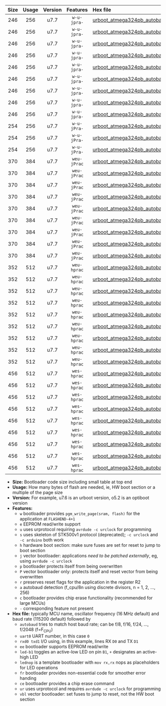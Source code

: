 |Size|Usage|Version|Features|Hex file|
|:-:|:-:|:-:|:-:|:--|
|246|256|u7.7|`w-u-jpra-`|[urboot_atmega324pb_autobaud_uart0_rxd0_txd1_led+b0_ur_vbl.hex](https://raw.githubusercontent.com/stefanrueger/urboot.hex/main/mcus/atmega324pb/autobaud/urboot_atmega324pb_autobaud_uart0_rxd0_txd1_led+b0_ur_vbl.hex)|
|246|256|u7.7|`w-u-jpra-`|[urboot_atmega324pb_autobaud_uart0_rxd0_txd1_led+b7_ur_vbl.hex](https://raw.githubusercontent.com/stefanrueger/urboot.hex/main/mcus/atmega324pb/autobaud/urboot_atmega324pb_autobaud_uart0_rxd0_txd1_led+b7_ur_vbl.hex)|
|246|256|u7.7|`w-u-jpra-`|[urboot_atmega324pb_autobaud_uart0_rxd0_txd1_lednop_ur_vbl.hex](https://raw.githubusercontent.com/stefanrueger/urboot.hex/main/mcus/atmega324pb/autobaud/urboot_atmega324pb_autobaud_uart0_rxd0_txd1_lednop_ur_vbl.hex)|
|246|256|u7.7|`w-u-jpra-`|[urboot_atmega324pb_autobaud_uart1_rxd2_txd3_led+b0_ur_vbl.hex](https://raw.githubusercontent.com/stefanrueger/urboot.hex/main/mcus/atmega324pb/autobaud/urboot_atmega324pb_autobaud_uart1_rxd2_txd3_led+b0_ur_vbl.hex)|
|246|256|u7.7|`w-u-jpra-`|[urboot_atmega324pb_autobaud_uart1_rxd2_txd3_led+b7_ur_vbl.hex](https://raw.githubusercontent.com/stefanrueger/urboot.hex/main/mcus/atmega324pb/autobaud/urboot_atmega324pb_autobaud_uart1_rxd2_txd3_led+b7_ur_vbl.hex)|
|246|256|u7.7|`w-u-jpra-`|[urboot_atmega324pb_autobaud_uart1_rxd2_txd3_lednop_ur_vbl.hex](https://raw.githubusercontent.com/stefanrueger/urboot.hex/main/mcus/atmega324pb/autobaud/urboot_atmega324pb_autobaud_uart1_rxd2_txd3_lednop_ur_vbl.hex)|
|246|256|u7.7|`w-u-jpra-`|[urboot_atmega324pb_autobaud_uart2_rxe2_txe3_led+b0_ur_vbl.hex](https://raw.githubusercontent.com/stefanrueger/urboot.hex/main/mcus/atmega324pb/autobaud/urboot_atmega324pb_autobaud_uart2_rxe2_txe3_led+b0_ur_vbl.hex)|
|246|256|u7.7|`w-u-jpra-`|[urboot_atmega324pb_autobaud_uart2_rxe2_txe3_led+b7_ur_vbl.hex](https://raw.githubusercontent.com/stefanrueger/urboot.hex/main/mcus/atmega324pb/autobaud/urboot_atmega324pb_autobaud_uart2_rxe2_txe3_led+b7_ur_vbl.hex)|
|246|256|u7.7|`w-u-jpra-`|[urboot_atmega324pb_autobaud_uart2_rxe2_txe3_lednop_ur_vbl.hex](https://raw.githubusercontent.com/stefanrueger/urboot.hex/main/mcus/atmega324pb/autobaud/urboot_atmega324pb_autobaud_uart2_rxe2_txe3_lednop_ur_vbl.hex)|
|254|256|u7.7|`w-u-jPra-`|[urboot_atmega324pb_autobaud_uart0_rxd0_txd1_ur_vbl.hex](https://raw.githubusercontent.com/stefanrueger/urboot.hex/main/mcus/atmega324pb/autobaud/urboot_atmega324pb_autobaud_uart0_rxd0_txd1_ur_vbl.hex)|
|254|256|u7.7|`w-u-jPra-`|[urboot_atmega324pb_autobaud_uart1_rxd2_txd3_ur_vbl.hex](https://raw.githubusercontent.com/stefanrueger/urboot.hex/main/mcus/atmega324pb/autobaud/urboot_atmega324pb_autobaud_uart1_rxd2_txd3_ur_vbl.hex)|
|254|256|u7.7|`w-u-jPra-`|[urboot_atmega324pb_autobaud_uart2_rxe2_txe3_ur_vbl.hex](https://raw.githubusercontent.com/stefanrueger/urboot.hex/main/mcus/atmega324pb/autobaud/urboot_atmega324pb_autobaud_uart2_rxe2_txe3_ur_vbl.hex)|
|370|384|u7.7|`weu-jPrac`|[urboot_atmega324pb_autobaud_uart0_rxd0_txd1_ee_led+b0_fr_ce_ur_vbl.hex](https://raw.githubusercontent.com/stefanrueger/urboot.hex/main/mcus/atmega324pb/autobaud/urboot_atmega324pb_autobaud_uart0_rxd0_txd1_ee_led+b0_fr_ce_ur_vbl.hex)|
|370|384|u7.7|`weu-jPrac`|[urboot_atmega324pb_autobaud_uart0_rxd0_txd1_ee_led+b7_fr_ce_ur_vbl.hex](https://raw.githubusercontent.com/stefanrueger/urboot.hex/main/mcus/atmega324pb/autobaud/urboot_atmega324pb_autobaud_uart0_rxd0_txd1_ee_led+b7_fr_ce_ur_vbl.hex)|
|370|384|u7.7|`weu-jPrac`|[urboot_atmega324pb_autobaud_uart0_rxd0_txd1_ee_lednop_fr_ce_ur_vbl.hex](https://raw.githubusercontent.com/stefanrueger/urboot.hex/main/mcus/atmega324pb/autobaud/urboot_atmega324pb_autobaud_uart0_rxd0_txd1_ee_lednop_fr_ce_ur_vbl.hex)|
|370|384|u7.7|`weu-jPrac`|[urboot_atmega324pb_autobaud_uart1_rxd2_txd3_ee_led+b0_fr_ce_ur_vbl.hex](https://raw.githubusercontent.com/stefanrueger/urboot.hex/main/mcus/atmega324pb/autobaud/urboot_atmega324pb_autobaud_uart1_rxd2_txd3_ee_led+b0_fr_ce_ur_vbl.hex)|
|370|384|u7.7|`weu-jPrac`|[urboot_atmega324pb_autobaud_uart1_rxd2_txd3_ee_led+b7_fr_ce_ur_vbl.hex](https://raw.githubusercontent.com/stefanrueger/urboot.hex/main/mcus/atmega324pb/autobaud/urboot_atmega324pb_autobaud_uart1_rxd2_txd3_ee_led+b7_fr_ce_ur_vbl.hex)|
|370|384|u7.7|`weu-jPrac`|[urboot_atmega324pb_autobaud_uart1_rxd2_txd3_ee_lednop_fr_ce_ur_vbl.hex](https://raw.githubusercontent.com/stefanrueger/urboot.hex/main/mcus/atmega324pb/autobaud/urboot_atmega324pb_autobaud_uart1_rxd2_txd3_ee_lednop_fr_ce_ur_vbl.hex)|
|370|384|u7.7|`weu-jPrac`|[urboot_atmega324pb_autobaud_uart2_rxe2_txe3_ee_led+b0_fr_ce_ur_vbl.hex](https://raw.githubusercontent.com/stefanrueger/urboot.hex/main/mcus/atmega324pb/autobaud/urboot_atmega324pb_autobaud_uart2_rxe2_txe3_ee_led+b0_fr_ce_ur_vbl.hex)|
|370|384|u7.7|`weu-jPrac`|[urboot_atmega324pb_autobaud_uart2_rxe2_txe3_ee_led+b7_fr_ce_ur_vbl.hex](https://raw.githubusercontent.com/stefanrueger/urboot.hex/main/mcus/atmega324pb/autobaud/urboot_atmega324pb_autobaud_uart2_rxe2_txe3_ee_led+b7_fr_ce_ur_vbl.hex)|
|370|384|u7.7|`weu-jPrac`|[urboot_atmega324pb_autobaud_uart2_rxe2_txe3_ee_lednop_fr_ce_ur_vbl.hex](https://raw.githubusercontent.com/stefanrueger/urboot.hex/main/mcus/atmega324pb/autobaud/urboot_atmega324pb_autobaud_uart2_rxe2_txe3_ee_lednop_fr_ce_ur_vbl.hex)|
|352|512|u7.7|`weu-hprac`|[urboot_atmega324pb_autobaud_uart0_rxd0_txd1_ee_led+b0_fr_ce_ur.hex](https://raw.githubusercontent.com/stefanrueger/urboot.hex/main/mcus/atmega324pb/autobaud/urboot_atmega324pb_autobaud_uart0_rxd0_txd1_ee_led+b0_fr_ce_ur.hex)|
|352|512|u7.7|`weu-hprac`|[urboot_atmega324pb_autobaud_uart0_rxd0_txd1_ee_led+b7_fr_ce_ur.hex](https://raw.githubusercontent.com/stefanrueger/urboot.hex/main/mcus/atmega324pb/autobaud/urboot_atmega324pb_autobaud_uart0_rxd0_txd1_ee_led+b7_fr_ce_ur.hex)|
|352|512|u7.7|`weu-hprac`|[urboot_atmega324pb_autobaud_uart0_rxd0_txd1_ee_lednop_fr_ce_ur.hex](https://raw.githubusercontent.com/stefanrueger/urboot.hex/main/mcus/atmega324pb/autobaud/urboot_atmega324pb_autobaud_uart0_rxd0_txd1_ee_lednop_fr_ce_ur.hex)|
|352|512|u7.7|`weu-hprac`|[urboot_atmega324pb_autobaud_uart1_rxd2_txd3_ee_led+b0_fr_ce_ur.hex](https://raw.githubusercontent.com/stefanrueger/urboot.hex/main/mcus/atmega324pb/autobaud/urboot_atmega324pb_autobaud_uart1_rxd2_txd3_ee_led+b0_fr_ce_ur.hex)|
|352|512|u7.7|`weu-hprac`|[urboot_atmega324pb_autobaud_uart1_rxd2_txd3_ee_led+b7_fr_ce_ur.hex](https://raw.githubusercontent.com/stefanrueger/urboot.hex/main/mcus/atmega324pb/autobaud/urboot_atmega324pb_autobaud_uart1_rxd2_txd3_ee_led+b7_fr_ce_ur.hex)|
|352|512|u7.7|`weu-hprac`|[urboot_atmega324pb_autobaud_uart1_rxd2_txd3_ee_lednop_fr_ce_ur.hex](https://raw.githubusercontent.com/stefanrueger/urboot.hex/main/mcus/atmega324pb/autobaud/urboot_atmega324pb_autobaud_uart1_rxd2_txd3_ee_lednop_fr_ce_ur.hex)|
|352|512|u7.7|`weu-hprac`|[urboot_atmega324pb_autobaud_uart2_rxe2_txe3_ee_led+b0_fr_ce_ur.hex](https://raw.githubusercontent.com/stefanrueger/urboot.hex/main/mcus/atmega324pb/autobaud/urboot_atmega324pb_autobaud_uart2_rxe2_txe3_ee_led+b0_fr_ce_ur.hex)|
|352|512|u7.7|`weu-hprac`|[urboot_atmega324pb_autobaud_uart2_rxe2_txe3_ee_led+b7_fr_ce_ur.hex](https://raw.githubusercontent.com/stefanrueger/urboot.hex/main/mcus/atmega324pb/autobaud/urboot_atmega324pb_autobaud_uart2_rxe2_txe3_ee_led+b7_fr_ce_ur.hex)|
|352|512|u7.7|`weu-hprac`|[urboot_atmega324pb_autobaud_uart2_rxe2_txe3_ee_lednop_fr_ce_ur.hex](https://raw.githubusercontent.com/stefanrueger/urboot.hex/main/mcus/atmega324pb/autobaud/urboot_atmega324pb_autobaud_uart2_rxe2_txe3_ee_lednop_fr_ce_ur.hex)|
|456|512|u7.7|`wes-hprac`|[urboot_atmega324pb_autobaud_uart0_rxd0_txd1_ee_led+b0_fr_ce.hex](https://raw.githubusercontent.com/stefanrueger/urboot.hex/main/mcus/atmega324pb/autobaud/urboot_atmega324pb_autobaud_uart0_rxd0_txd1_ee_led+b0_fr_ce.hex)|
|456|512|u7.7|`wes-hprac`|[urboot_atmega324pb_autobaud_uart0_rxd0_txd1_ee_led+b7_fr_ce.hex](https://raw.githubusercontent.com/stefanrueger/urboot.hex/main/mcus/atmega324pb/autobaud/urboot_atmega324pb_autobaud_uart0_rxd0_txd1_ee_led+b7_fr_ce.hex)|
|456|512|u7.7|`wes-hprac`|[urboot_atmega324pb_autobaud_uart0_rxd0_txd1_ee_lednop_fr_ce.hex](https://raw.githubusercontent.com/stefanrueger/urboot.hex/main/mcus/atmega324pb/autobaud/urboot_atmega324pb_autobaud_uart0_rxd0_txd1_ee_lednop_fr_ce.hex)|
|456|512|u7.7|`wes-hprac`|[urboot_atmega324pb_autobaud_uart1_rxd2_txd3_ee_led+b0_fr_ce.hex](https://raw.githubusercontent.com/stefanrueger/urboot.hex/main/mcus/atmega324pb/autobaud/urboot_atmega324pb_autobaud_uart1_rxd2_txd3_ee_led+b0_fr_ce.hex)|
|456|512|u7.7|`wes-hprac`|[urboot_atmega324pb_autobaud_uart1_rxd2_txd3_ee_led+b7_fr_ce.hex](https://raw.githubusercontent.com/stefanrueger/urboot.hex/main/mcus/atmega324pb/autobaud/urboot_atmega324pb_autobaud_uart1_rxd2_txd3_ee_led+b7_fr_ce.hex)|
|456|512|u7.7|`wes-hprac`|[urboot_atmega324pb_autobaud_uart1_rxd2_txd3_ee_lednop_fr_ce.hex](https://raw.githubusercontent.com/stefanrueger/urboot.hex/main/mcus/atmega324pb/autobaud/urboot_atmega324pb_autobaud_uart1_rxd2_txd3_ee_lednop_fr_ce.hex)|
|456|512|u7.7|`wes-hprac`|[urboot_atmega324pb_autobaud_uart2_rxe2_txe3_ee_led+b0_fr_ce.hex](https://raw.githubusercontent.com/stefanrueger/urboot.hex/main/mcus/atmega324pb/autobaud/urboot_atmega324pb_autobaud_uart2_rxe2_txe3_ee_led+b0_fr_ce.hex)|
|456|512|u7.7|`wes-hprac`|[urboot_atmega324pb_autobaud_uart2_rxe2_txe3_ee_led+b7_fr_ce.hex](https://raw.githubusercontent.com/stefanrueger/urboot.hex/main/mcus/atmega324pb/autobaud/urboot_atmega324pb_autobaud_uart2_rxe2_txe3_ee_led+b7_fr_ce.hex)|
|456|512|u7.7|`wes-hprac`|[urboot_atmega324pb_autobaud_uart2_rxe2_txe3_ee_lednop_fr_ce.hex](https://raw.githubusercontent.com/stefanrueger/urboot.hex/main/mcus/atmega324pb/autobaud/urboot_atmega324pb_autobaud_uart2_rxe2_txe3_ee_lednop_fr_ce.hex)|

- **Size:** Bootloader code size including small table at top end
- **Usage:** How many bytes of flash are needed, ie, HW boot section or a multiple of the page size
- **Version:** For example, u7.6 is an urboot version, o5.2 is an optiboot version
- **Features:**
  + `w` bootloader provides `pgm_write_page(sram, flash)` for the application at `FLASHEND-4+1`
  + `e` EEPROM read/write support
  + `u` uses urprotocol requiring `avrdude -c urclock` for programming
  + `s` uses skeleton of STK500v1 protocol (deprecated); `-c urclock` and `-c arduino` both work
  + `h` hardware boot section: make sure fuses are set for reset to jump to boot section
  + `j` vector bootloader: applications *need to be patched externally*, eg, using `avrdude -c urclock`
  + `p` bootloader protects itself from being overwritten
  + `P` vector bootloader only: protects itself and reset vector from being overwritten
  + `r` preserves reset flags for the application in the register R2
  + `a` autobaud detection (f_cpu/8n using discrete divisors, n = 1, 2, ..., 256)
  + `c` bootloader provides chip erase functionality (recommended for large MCUs)
  + `-` corresponding feature not present
- **Hex file:** typically MCU name, oscillator frequency (16 MHz default) and baud rate (115200 default) followed by
  + `autobaud` tries to match host baud rate; can be f/8, f/16, f/24, ..., f/2048 (f=F<sub>CPU</sub>)
  + `uart0` UART number, in this case `0`
  + `rxd0 txd1` I/O using, in this example, lines RX `D0` and TX `D1`
  + `ee` bootloader supports EEPROM read/write
  + `led-b1` toggles an active-low LED on pin `B1`, `+` designates an active-high LED
  + `lednop` is a template bootloader with `mov rx,rx` nops as placeholders for LED operations
  + `fr` bootloader provides non-essential code for smoother error handing
  + `ce` bootloader provides a chip erase command
  + `ur` uses urprotocol and requires `avrdude -c urclock` for programming
  + `vbl` vector bootloader: set fuses to jump to reset, not the HW boot section
